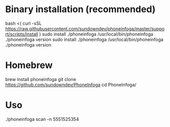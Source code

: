 # Binary installation (recommended)

bash <( curl -sSL https://raw.githubusercontent.com/sundowndev/phoneinfoga/master/support/scripts/install )
sudo install ./phoneinfoga /usr/local/bin/phoneinfoga
./phoneinfoga version
sudo install ./phoneinfoga /usr/local/bin/phoneinfoga
./phoneinfoga version

# Homebrew
brew install phoneinfoga
git clone https://github.com/sundowndev/PhoneInfoga
cd PhoneInfoga/

# Uso
./phoneinfoga scan -n 5551525354

